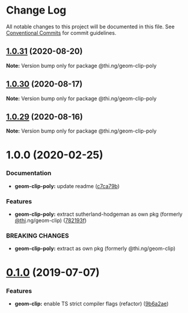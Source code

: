 # Change Log

All notable changes to this project will be documented in this file.
See [Conventional Commits](https://conventionalcommits.org) for commit guidelines.

## [1.0.31](https://github.com/thi-ng/umbrella/compare/@thi.ng/geom-clip-poly@1.0.30...@thi.ng/geom-clip-poly@1.0.31) (2020-08-20)

**Note:** Version bump only for package @thi.ng/geom-clip-poly





## [1.0.30](https://github.com/thi-ng/umbrella/compare/@thi.ng/geom-clip-poly@1.0.29...@thi.ng/geom-clip-poly@1.0.30) (2020-08-17)

**Note:** Version bump only for package @thi.ng/geom-clip-poly





## [1.0.29](https://github.com/thi-ng/umbrella/compare/@thi.ng/geom-clip-poly@1.0.28...@thi.ng/geom-clip-poly@1.0.29) (2020-08-16)

**Note:** Version bump only for package @thi.ng/geom-clip-poly





# 1.0.0 (2020-02-25)


### Documentation

* **geom-clip-poly:** update readme ([c7ca79b](https://github.com/thi-ng/umbrella/commit/c7ca79b7e5e3d6badca2baa79fef8870ad9f9309))


### Features

* **geom-clip-poly:** extract sutherland-hodgeman as own pkg (formerly [@thi](https://github.com/thi).ng/geom-clip) ([782193f](https://github.com/thi-ng/umbrella/commit/782193f2fc06c18a564d5b983839f55b9143b4f7))


### BREAKING CHANGES

* **geom-clip-poly:** extract as own pkg (formerly @thi.ng/geom-clip)





# [0.1.0](https://github.com/thi-ng/umbrella/compare/@thi.ng/geom-clip@0.0.19...@thi.ng/geom-clip@0.1.0) (2019-07-07)

### Features

* **geom-clip:** enable TS strict compiler flags (refactor) ([9b6a2ae](https://github.com/thi-ng/umbrella/commit/9b6a2ae))

